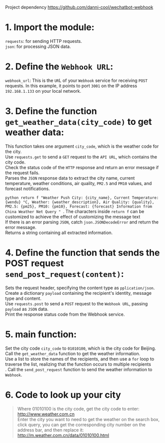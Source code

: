 Project dependency https://github.com/danni-cool/wechatbot-webhook
# 1. Import the module:

`requests`: for sending HTTP requests. <br>
`json`: for processing JSON data. <br>
# 2. Define the `Webhook URL`:

`webhook_url`: This is the `UR`L of your `Webhook` service for receiving `POST` requests. In this example, it points to port `3001` on the IP address `192.168.1.133` on your local network. <br>

# 3. Define the function `get_weather_data(city_code)` to get weather data:

This function takes one argument `city_code`, which is the weather code for the city. <br>
Use `requests.get` to send a `GET` request to the `API URL`, which contains the city code. <br>
Check the status code of the `HTTP` response and return an error message if the request fails. <br>
Parses the `JSON` response data to extract the city name, current temperature, weather conditions, air quality, `PM2.5` and `PM10` values, and forecast notifications. <br>

``python
return f "Weather Push City: {city_name}, Current Temperature: {wendu} °C, Weather: {weather_description}, Air Quality: {quality}, PM2.5: {pm25}, PM10: {pm10}, Forecast: {forecast} Information from China Weather Net Query "
``.
The characters inside `return f` can be customized to achieve the effect of customizing the message text<br>
If there is an error parsing `JSON`, catch `json.JSONDecodeError` and return the error message. <br>
Returns a string containing all extracted information. <br>
# 4. Define the function that sends the POST request `send_post_request(content)`:

Sets the request header, specifying the content type as `pplication/json`. <br>
Create a dictionary `payload` containing the recipient's identity, message type and content. <br>
Use `requests.post` to send a `POST` request to the `Webhook URL`, passing `payload` as `JSON` data. <br>
Print the response status code from the Webhook service.
# 5. main function:

Set the city code `city_code` to `01010100`, which is the city code for Beijing. <br>
Call the `get_weather_data` function to get the weather information. <br>
Use a list to store the names of the recipients, and then use a `for` loop to traverse the list, realizing that the function occurs to multiple recipients<br>.
Call the `send_post_request` function to send the weather information to `Webhook`. <br>
# 6. Code to look up your city
> Where 01010100 is the city code, get the city code to enter: 
> http://www.weather.com.cn<br>
> Enter the city you want to need to get the weather on the search box, click query, you can get the corresponding city number on the address bar, and then replace it:
> http://m.weather.com.cn/data/01010100.html
